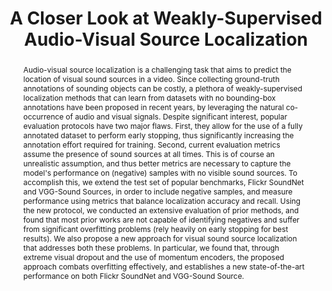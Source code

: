 ---
id:             2022-slavc
title:          "A Closer Look at Weakly-Supervised Audio-Visual Source Localization"
authors:        [ShentongMo, Me]
venue:          Neural Information Processing Systems (NeurIPS), New Orleans, 2022.
year:           "2022-08"
thumbnail:      assets/publications/2022-slavc/framework.png
bibtex:         "@InProceedings{mo2022_slavc,<br>&emsp;title={A Closer Look at Weakly-Supervised Audio-Visual Source Localization},<br>&emsp;author={Shentong Mo, Pedro Morgado},<br>&emsp;booktitle={Advances in Neural Information Processing Systems (NeurIPS)},<br>&emsp;year={2022}<br>}"
links:
    paper:      https://arxiv.org/abs/2209.09634
    code:       https://github.com/stoneMo/SLAVC
    bibtex:     assets/publications/2022-slavc/ref.txt

layout: project
short_title: Simultaneous Localization & AVC
abstract: "Audio-visual source localization is a challenging task that aims to predict the location of visual sound sources in a video. Since collecting ground-truth annotations of sounding objects can be costly, a plethora of weakly-supervised localization methods that can learn from datasets with no bounding-box annotations have been proposed in recent years, by leveraging the natural co-occurrence of audio and visual signals. Despite significant interest, popular evaluation protocols have two major flaws. First, they allow for the use of a fully annotated dataset to perform early stopping, thus significantly increasing the annotation effort required for training. Second, current evaluation metrics assume the presence of sound sources at all times. This is of course an unrealistic assumption, and thus better metrics are necessary to capture the model's performance on (negative) samples with no visible sound sources. To accomplish this, we extend the test set of popular benchmarks, Flickr SoundNet and VGG-Sound Sources, in order to include negative samples, and measure performance using metrics that balance localization accuracy and recall. Using the new protocol, we conducted an extensive evaluation of prior methods, and found that most prior works are not capable of identifying negatives and suffer from significant overfitting problems (rely heavily on early stopping for best results). We also propose a new approach for visual sound source localization that addresses both these problems. In particular, we found that, through extreme visual dropout and the use of momentum encoders, the proposed approach combats overfitting effectively, and establishes a new state-of-the-art performance on both Flickr SoundNet and VGG-Sound Source."
---
